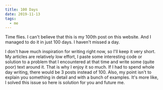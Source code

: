 ```yaml
---
title: 100 Days
date: 2019-11-13
tags:
  - me
---
```


Time flies. I can't believe that this is my 100th post on this website. And I
managed to do it in just 100 days. I haven't missed a day.

I don't have much inspiration for writing right now, so I'll keep it very short.
My articles are relatively low effort, I paste some interesting code or
solution to a problem that I encountered at that time and write some (quite
poor) text around it. That is why I enjoy it so much. If I had to spend whole
day writing, there would be 3 posts instead of 100.  Also, my point isn't to
explain you something in detail and with a bunch of examples. It's more like, I
solved this issue so here is solution for you and future me.
